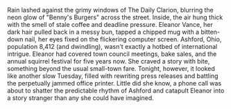 Rain lashed against the grimy windows of The Daily Clarion, blurring the neon glow of "Benny's Burgers" across the street.  Inside, the air hung thick with the smell of stale coffee and deadline pressure.  Eleanor Vance, her dark hair pulled back in a messy bun, tapped a chipped mug with a bitten-down nail, her eyes fixed on the flickering computer screen.  Ashford, Ohio, population 8,412 (and dwindling), wasn't exactly a hotbed of international intrigue.  Eleanor had covered town council meetings, bake sales, and the annual squirrel festival for five years now.  She craved a story with bite, something beyond the usual small-town fare.  Tonight, however, it looked like another slow Tuesday, filled with rewriting press releases and battling the perpetually jammed office printer.  Little did she know, a phone call was about to shatter the predictable rhythm of Ashford and catapult Eleanor into a story stranger than any she could have imagined.
